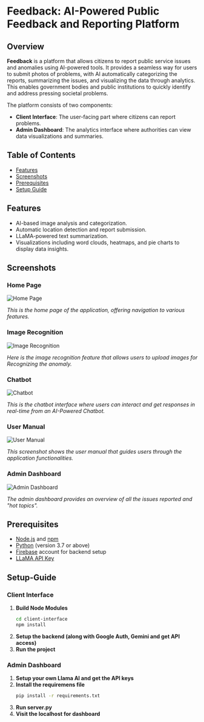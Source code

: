 # Feedback: AI-Powered Public Feedback and Reporting Platform

## Overview

**Feedback** is a platform that allows citizens to report public service issues and anomalies using AI-powered tools. It provides a seamless way for users to submit photos of problems, with AI automatically categorizing the reports, summarizing the issues, and visualizing the data through analytics. This enables government bodies and public institutions to quickly identify and address pressing societal problems.

The platform consists of two components:
- **Client Interface**: The user-facing part where citizens can report problems.
- **Admin Dashboard**: The analytics interface where authorities can view data visualizations and summaries.

## Table of Contents
- [Features](#Features)
- [Screenshots](#Screenshots)
- [Prerequisites](#Prerequisities)
- [Setup Guide](#Setup-Guide)

## Features
- AI-based image analysis and categorization.
- Automatic location detection and report submission.
- LLaMA-powered text summarization.
- Visualizations including word clouds, heatmaps, and pie charts to display data insights.

## Screenshots

### Home Page
![Home Page](Screenshots/home_page.png)

*This is the home page of the application, offering navigation to various features.*

### Image Recognition
![Image Recognition](Screenshots/image_recognition.png)

*Here is the image recognition feature that allows users to upload images for Recognizing the anomaly.*

### Chatbot
![Chatbot](Screenshots/Chatbot.png)

*This is the chatbot interface where users can interact and get responses in real-time from an AI-Powered Chatbot.*

### User Manual
![User Manual](Screenshots/user_manual.png)

*This screenshot shows the user manual that guides users through the application functionalities.*

### Admin Dashboard
![Admin Dashboard](Screenshots/admin_dashboard.png)

*The admin dashboard provides an overview of all the issues reported and "hot topics".*


## Prerequisites
- [Node.js](https://nodejs.org/) and [npm](https://www.npmjs.com/)
- [Python](https://www.python.org/) (version 3.7 or above)
- [Firebase](https://firebase.google.com/) account for backend setup
- [LLaMA API Key](https://llama.ai/)

## Setup-Guide

### Client Interface

1. **Build Node Modules**
   ```bash
   cd client-interface
   npm install
2. **Setup the backend (along with Google Auth, Gemini and get API access)**
3. **Run the project**

### Admin Dashboard

1. **Setup your own Llama AI and get the API keys**
2. **Install the requiremens file**
      ```bash
   pip install -r requirements.txt
3. **Run server.py**
4. **Visit the localhost for dashboard**
